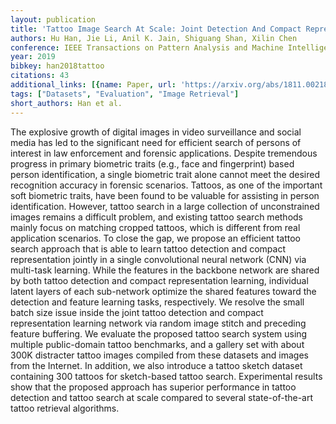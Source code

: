 ```yaml
---
layout: publication
title: 'Tattoo Image Search At Scale: Joint Detection And Compact Representation Learning'
authors: Hu Han, Jie Li, Anil K. Jain, Shiguang Shan, Xilin Chen
conference: IEEE Transactions on Pattern Analysis and Machine Intelligence
year: 2019
bibkey: han2018tattoo
citations: 43
additional_links: [{name: Paper, url: 'https://arxiv.org/abs/1811.00218'}]
tags: ["Datasets", "Evaluation", "Image Retrieval"]
short_authors: Han et al.
---
```

The explosive growth of digital images in video surveillance and social media
has led to the significant need for efficient search of persons of interest in
law enforcement and forensic applications. Despite tremendous progress in
primary biometric traits (e.g., face and fingerprint) based person
identification, a single biometric trait alone cannot meet the desired
recognition accuracy in forensic scenarios. Tattoos, as one of the important
soft biometric traits, have been found to be valuable for assisting in person
identification. However, tattoo search in a large collection of unconstrained
images remains a difficult problem, and existing tattoo search methods mainly
focus on matching cropped tattoos, which is different from real application
scenarios. To close the gap, we propose an efficient tattoo search approach
that is able to learn tattoo detection and compact representation jointly in a
single convolutional neural network (CNN) via multi-task learning. While the
features in the backbone network are shared by both tattoo detection and
compact representation learning, individual latent layers of each sub-network
optimize the shared features toward the detection and feature learning tasks,
respectively. We resolve the small batch size issue inside the joint tattoo
detection and compact representation learning network via random image stitch
and preceding feature buffering. We evaluate the proposed tattoo search system
using multiple public-domain tattoo benchmarks, and a gallery set with about
300K distracter tattoo images compiled from these datasets and images from the
Internet. In addition, we also introduce a tattoo sketch dataset containing 300
tattoos for sketch-based tattoo search. Experimental results show that the
proposed approach has superior performance in tattoo detection and tattoo
search at scale compared to several state-of-the-art tattoo retrieval
algorithms.